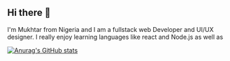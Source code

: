 ## Hi there 👋

I'm Mukhtar from Nigeria and I am a fullstack web Developer and UI/UX designer. I really enjoy learning languages like react and Node.js as well as 

[![Anurag's GitHub stats](https://github-readme-stats.vercel.app/api?username=mukhtar750)](https://github.com/anuraghazra/github-readme-stats)
